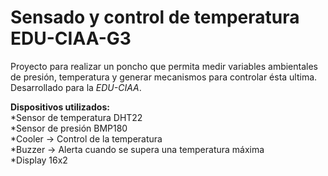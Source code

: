# Sensado y control de temperatura EDU-CIAA-G3
	
Proyecto para realizar un poncho que permita medir variables ambientales de presión, temperatura y generar mecanismos para controlar ésta ultima. Desarrollado para la *EDU-CIAA*.

**Dispositivos utilizados:**  
*Sensor de temperatura DHT22  
*Sensor de presión BMP180  
*Cooler -> Control de la temperatura  
*Buzzer -> Alerta cuando se supera una temperatura máxima  
*Display 16x2   
